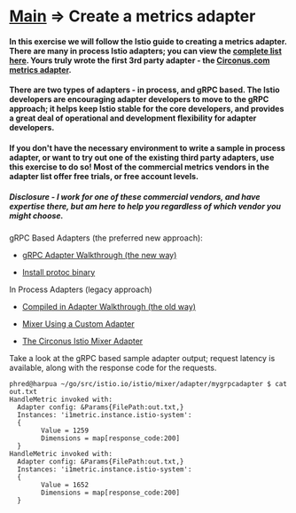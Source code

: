 # [Main](../#tutorial-exercises) => Create a metrics adapter

#### In this exercise we will follow the Istio guide to creating a metrics adapter. There are many in process Istio adapters; you can view the [complete list here](https://github.com/istio/istio/tree/master/mixer/adapter). Yours truly wrote the first 3rd party adapter - the [Circonus.com metrics adapter](https://github.com/istio/istio/tree/master/mixer/adapter/circonus).

#### There are two types of adapters - in process, and gRPC based. The Istio developers are encouraging adapter developers to move to the gRPC approach; it helps keep Istio stable for the core developers, and provides a great deal of operational and development flexibility for adapter developers.

#### If you don't have the necessary environment to write a sample in process adapter, or want to try out one of the existing third party adapters, use this exercise to do so! Most of the commercial metrics vendors in the adapter list offer free trials, or free account levels.

##### Disclosure - I work for one of these commercial vendors, and have expertise there, but am here to help you regardless of which vendor you might choose.


gRPC Based Adapters (the preferred new approach):

* [gRPC Adapter Walkthrough (the new way)](https://github.com/istio/istio/wiki/gRPC-Adapter-Walkthrough)

* [Install protoc binary](https://github.com/google/protobuf/releases/tag/v3.4.0)


In Process Adapters (legacy approach)
* [Compiled in Adapter Walkthrough (the old way)](https://github.com/istio/istio/wiki/Mixer-Adapter-Walkthrough)

* [Mixer Using a Custom Adapter](https://github.com/istio/istio/wiki/Mixer-Using-a-Custom-Adapter)

* [The Circonus Istio Mixer Adapter](https://www.circonus.com/2017/12/circonus-istio-mixer-adapter/)




Take a look at the gRPC based sample adapter output; request latency is available, along with the response code for the requests.
```
phred@harpua ~/go/src/istio.io/istio/mixer/adapter/mygrpcadapter $ cat out.txt
HandleMetric invoked with:
  Adapter config: &Params{FilePath:out.txt,}
  Instances: 'i1metric.instance.istio-system':
  {
		Value = 1259
		Dimensions = map[response_code:200]
  }
HandleMetric invoked with:
  Adapter config: &Params{FilePath:out.txt,}
  Instances: 'i1metric.instance.istio-system':
  {
		Value = 1652
		Dimensions = map[response_code:200]
  }
```
